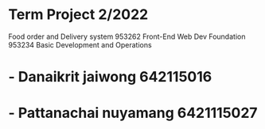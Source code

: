 # Term Project 2/2022
Food order and Delivery system
953262 Front-End Web Dev Foundation
953234 Basic Development and Operations

# - Danaikrit jaiwong 642115016
# - Pattanachai nuyamang 6421115027
